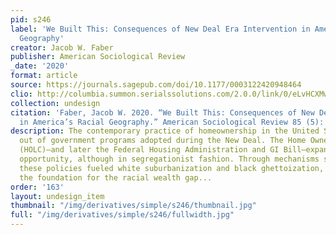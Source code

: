 ```yaml
---
pid: s246
label: 'We Built This: Consequences of New Deal Era Intervention in America’s Racial
  Geography'
creator: Jacob W. Faber
publisher: American Sociological Review
_date: '2020'
format: article
source: https://journals.sagepub.com/doi/10.1177/0003122420948464
clio: http://columbia.summon.serialssolutions.com/2.0.0/link/0/eLvHCXMwnV1LSwMxEA5qL158g9YHcyp42D42u91NKYVaW_QmtSKelk02YRdKW_oAe_Nv-Pf8JSbZrF1XBPGeDckkmZlv55sZhFoFfcDGydRSxfVeLaUUGlW2GktxyrdHEx2utRzseE2rqZu65YoxpowdlSFj5LqoKrKVXKdW4erNzyJRM5FHlZOAVZzIlohFWlVnG5WchvaaSt3hw-PLRkG7hGSN9NQHm-jljzm-Wasc1Utbn8E-yn7BZ6yT4tYKtR3_vZcDtGccVOimN-oQbfHJESp_5bVABdKMXkgLjKyPUdCOO88cblbJeAmjOFm0oJfjaMNUgFSlcCtdUujPQ7jP0SwhmYAJGn28vS9gGOq5TWv2eN2uxZ0T9DToj3p3lunbYDEJN5cWxxG3BcNCg7GIUdujNMKucH0ScZdjEUq9ojw7JogX-hIU2T5lbp1KuNmsU3yKwI4ksqNuGGKPOaTOCKfEiYiQpgU7BPtn6Do7mGCW1uUIGlnp8oLwzlBFyTrIJP_rwPJfB56jXVvhbk3qu0A7y_mKX8qrYk7-yty4TzMz3Uw
collection: undesign
citation: 'Faber, Jacob W. 2020. “We Built This: Consequences of New Deal Era Intervention
  in America’s Racial Geography.” American Sociological Review 85 (5): 739–75. https://doi.org/10.1177/0003122420948464.'
description: The contemporary practice of homeownership in the United States was born
  out of government programs adopted during the New Deal. The Home Owners Loan Corporation
  (HOLC)—and later the Federal Housing Administration and GI Bill—expanded home buying
  opportunity, although in segregationist fashion. Through mechanisms such as redlining,
  these policies fueled white suburbanization and black ghettoization, while laying
  the foundation for the racial wealth gap...
order: '163'
layout: undesign_item
thumbnail: "/img/derivatives/simple/s246/thumbnail.jpg"
full: "/img/derivatives/simple/s246/fullwidth.jpg"
---
```

